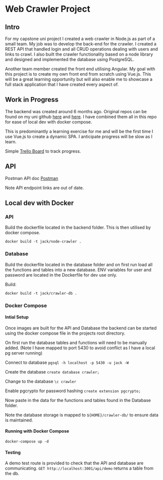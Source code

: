# Web Crawler Project

## Intro

For my capstone uni project I created a web crawler in Node.js as part of a small team. My job was to develop the back-end for the crawler. 
I created a REST API that handled login and all CRUD operations dealing with users and links to crawl. I also built the crawler functionality 
based on a node library and designed and implemented the database using PostgreSQL.

Another team member created the front end utilising Angular. My goal with this project is to create my own front end from scratch using Vue.js. 
This will be a great learning opportunity but will also enable me to showcase a full stack application that I have created every aspect of.

## Work in Progress

The backend was created around 6 months ago. Original repos can be found on my uni github [here](https://github.com/s3727853/WebCrawler-Database) and [here](https://github.com/s3727853/WebCrawler-Backend). I have combined them all in this repo for ease of local dev with docker compose.

This is predominantly a learning exercise for me and will be the first time I use Vue.js to create a dynamic SPA. I anticipate progress will be slow as I learn.

Simple [Trello Board](https://trello.com/b/Rwrt0Uhr) to track progress.

## API

Postman API doc [Postman](https://www.getpostman.com/collections/5744d8c9c9425fa406a2)

Note API endpoint links are out of date.

## Local dev with Docker

### API

Build the dockerfile located in the backend folder. This is then utilised by docker compose.

`docker build -t jack/node-crawler .`

### Database

Build the dockerfile located in the database folder and on first run load all the functions and tables into a new database. ENV variables for user and password are located in the Dockerfile for dev use only. 

Build:

`docker build -t jack/crawler-db .`


### Docker Compose

#### Intial Setup

Once images are built for the API and Database the backend can be started using the docker compose file in the projects root directory. 

On first run the database tables and functions will need to be manually added.
(Note I have mapped to port 5430 to avoid conflict as I have a local pg server running)

Connect to database
`pgsql -h localhost -p 5430 -u jack -W`

Create the database
`create database crawler; `

Change to the database
`\c crawler `

Enable pgcrypto for password hashing
`create extension pgcrypto;`

Now paste in the data for the functions and tables found in the Database folder.

Note the database storage is mapped to `${HOME}/crawler-db/` to ensure data is maintained.

#### Running with Docker Compose

`docker-compose up -d`

#### Testing

A demo test route is provided to check that the API and database are communicating.
`GET http://localhost:3001/api/demo` returns a table from the db.